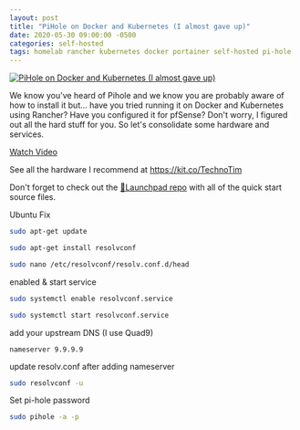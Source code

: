 ```yaml
---
layout: post
title: "PiHole on Docker and Kubernetes (I almost gave up)"
date: 2020-05-30 09:00:00 -0500
categories: self-hosted
tags: homelab rancher kubernetes docker portainer self-hosted pi-hole
---
```


[![PiHole on Docker and Kubernetes (I almost gave up)](https://img.youtube.com/vi/NRe2-vye3ik/0.jpg)](https://www.youtube.com/watch?v=NRe2-vye3ik "PiHole on Docker and Kubernetes (I almost gave up)")

We know you've heard of Pihole and we know you are probably aware of how to install it but... have you tried running it on Docker and Kubernetes using Rancher?  Have you configured it for pfSense?  Don't worry, I figured out all the hard stuff for you.  So let's consolidate some hardware and services.


[Watch Video](https://www.youtube.com/watch?v=NRe2-vye3ik)

See all the hardware I recommend at <https://kit.co/TechnoTim>

Don't forget to check out the [🚀Launchpad repo](https://l.technotim.live/quick-start) with all of the quick start source files.

Ubuntu Fix

```bash
sudo apt-get update
```

```bash
sudo apt-get install resolvconf
```

```bash
sudo nano /etc/resolvconf/resolv.conf.d/head
```

enabled & start service

```bash
sudo systemctl enable resolvconf.service
```

```bash
sudo systemctl start resolvconf.service
```

add your upstream DNS (I use Quad9)

```
nameserver 9.9.9.9
```

update resolv.conf after adding nameserver

```bash
sudo resolvconf -u
```

Set pi-hole password

```bash
sudo pihole -a -p
```
